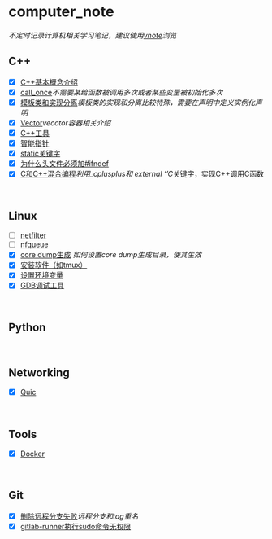 # computer_note

*不定时记录计算机相关学习笔记，建议使用[vnote](https://github.com/vnotex/vnote)浏览*
<br />

## C++
 * [x] [C++基本概念介绍](C++/C++基本概念.md)
 * [x] [call_once](C++/call_once.md)*不需要某给函数被调用多次或者某些变量被初始化多次* 
 * [x] [模板类和实现分离](C++/模板类和实现分离.md)*模板类的实现和分离比较特殊，需要在声明中定义实例化声明*
 * [x] [Vector](C++/vector.md)*vecotor容器相关介绍*
 * [x] [C++工具](C++/C++工具.md)
 * [x] [智能指针](C++/智能指针.md)
 * [x] [static关键字](C++/statics关键字.md)
 * [x] [为什么头文件必须加#ifndef](C++/为什么文件头必须加ifndef.md)
 * [x] [C和C++混合编程](C++/C和C++混合编程.md)*利用_cplusplus和 external ‘’C*关键字，实现C++调用C函数
<br />

## Linux
 * [ ] [netfilter](Linux/netfilter.md)
 * [ ] [nfqueue](Linux/nfqueue.md)
 * [x] [core dump生成](Linux/core_dump生成.md) *如何设置core dump生成目录，使其生效*
 * [x] [安装软件（如tmux）](Linux/安装软件(tmux).md)
 * [x] [设置环境变量](Linux/环境变量.md)
 * [x] [GDB调试工具](Linux/GDB调试工具.md)
<br />

## Python
<br />

## Networking
* [x] [Quic](Networking/Quic.md)
<br />

## Tools
* [x] [Docker](Tools/Docker.md)
<br/>

## Git
 * [x] [删除远程分支失败](Git/删除远程分支失败.md)*远程分支和tag重名*
 * [x] [gitlab-runner执行sudo命令无权限](Git/gitlab-runner执行sudo命令无权限.md)

 <br />

